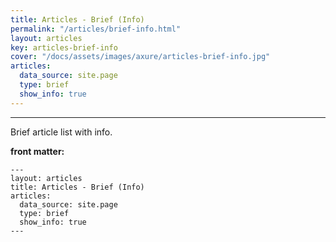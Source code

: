 ```yaml
---
title: Articles - Brief (Info)
permalink: "/articles/brief-info.html"
layout: articles
key: articles-brief-info
cover: "/docs/assets/images/axure/articles-brief-info.jpg"
articles:
  data_source: site.page
  type: brief
  show_info: true
---
```


<div class="article__content" markdown="1">

---

Brief article list with info.

<!--more-->

**front matter:**

    ---
    layout: articles
    title: Articles - Brief (Info)
    articles:
      data_source: site.page
      type: brief
      show_info: true
    ---

</div>